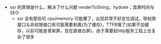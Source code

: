 - ssr 的原理是什么，解决了什么问题
  renderToString，hydrate；首屏时间与SEO
  - ssr 会有那些坑
    cpu/memory 可能爆了，出现异常不好定位调试，带权限接口与非权限接口有可能需要剥离(为了缓存)，TTFB慢了(如果不加缓存，以前可能是骨架屏，现在直接白屏)，由于需要起http服务工程上也复杂了很多